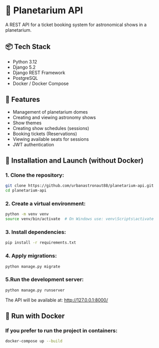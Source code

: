 # 🌌 Planetarium API

A REST API for a ticket booking system for astronomical shows in a planetarium.

## 📦 Tech Stack

- Python 3.12
- Django 5.2
- Django REST Framework
- PostgreSQL
- Docker / Docker Compose


## 🚀 Features

- Management of planetarium domes
- Creating and viewing astronomy shows
- Show themes
- Creating show schedules (sessions)
- Booking tickets (Reservations)
- Viewing available seats for sessions
- JWT authentication

## 🔧 Installation and Launch (without Docker)

### 1. Clone the repository:

```bash
git clone https://github.com/urbanastronaut88/planetarium-api.git
cd planetarium-api
```

### 2. Create a virtual environment:
```bash
python -m venv venv
source venv/bin/activate  # On Windows use: venv\Scripts\activate
```

### 3. Install dependencies:
```bash
pip install -r requirements.txt
```

### 4. Apply migrations:
```bash
python manage.py migrate
```

### 5.Run the development server:
```bash
python manage.py runserver
```
The API will be available at:
http://127.0.0.1:8000/

## 🐳 Run with Docker

### If you prefer to run the project in containers:
```bash
docker-compose up --build
```